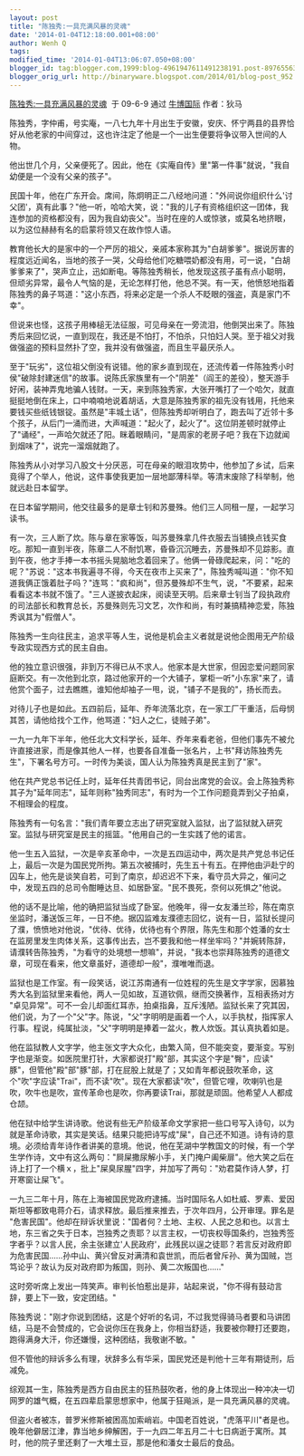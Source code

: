 ```yaml
---
layout: post
title: "陈独秀:一具充满风暴的灵魂"
date: '2014-01-04T12:18:00.001+08:00'
author: Wenh Q
tags:
modified_time: '2014-01-04T13:06:07.050+08:00'
blogger_id: tag:blogger.com,1999:blog-4961947611491238191.post-8976556383162003324
blogger_orig_url: http://binaryware.blogspot.com/2014/01/blog-post_952.html
---
```

[陈独秀:一具充满风暴的灵魂](http://www.bullogger.com/blogs/dima/archives/299588.aspx)  于
09-6-9 通过 [牛博国际](http://www.bullogger.com/) 作者：狄马

陈独秀，字仲甫，号实庵，一八七九年十月出生于安徽，安庆、怀宁两县的县界恰好从他老家的中间穿过，这也许注定了他是一个一出生便要将争议带入世间的人物。


他出世几个月，父亲便死了。因此，他在《实庵自传》里"第一件事"就说，"我自幼便是一个没有父亲的孩子"。


民国十年，他在广东开会。席间，陈炯明正二八经地问道："外间说你组织什么'讨父团'，真有此事？"他一听，哈哈大笑，说："我的儿子有资格组织这一团体，我连参加的资格都没有，因为我自幼丧父"。当时在座的人或惊骇，或莫名地挤眼，以为这位赫赫有名的启蒙将领又在故作惊人语。


教育他长大的是家中的一个严厉的祖父，亲戚本家称其为"白胡爹爹"。据说厉害的程度远近闻名，当地的孩子一哭，父母给他们吃糖喂奶都没有用，可一说，"白胡爹爹来了"，哭声立止，迅如断电。等陈独秀稍长，他发现这孩子虽有点小聪明，但顽劣异常，最令人气恼的是，无论怎样打他，他总不哭。有一天，他愤怒地指着陈独秀的鼻子骂道："这小东西，将来必定是一个杀人不眨眼的强盗，真是家门不幸"。


但说来也怪，这孩子用棒槌无法征服，可见母亲在一旁流泪，他倒哭出来了。陈独秀后来回忆说，一直到现在，我还是不怕打，不怕杀，只怕妇人哭。至于祖父对我做强盗的预料显然扑了空，我并没有做强盗，而且生平最厌杀人。


至于"玩劣"，这位祖父倒没有说错。他的家乡直到现在，还流传着一件陈独秀小时侯"破除封建迷信"的故事。说陈氏家族里有一个"阴差"（阎王的差役），整天游手好闲，装神弄鬼地骗人钱财。一天，来到陈独秀家，大张开嘴打了一个哈欠，就直挺挺地倒在床上，口中喃喃地说着胡话，大意是陈独秀家的祖先没有钱用，托他来要钱买些纸钱银锭。虽然是"丰城土话"，但陈独秀却听明白了，跑去叫了近邻十多个孩子，从后门一涌而进，大声喊道："起火了，起火了"。这位阴差顿时就停止了"诵经"，一声哈欠就还了阳。眯着眼睛问，"是周家的老房子吧？我在下边就闻到烟味了"，说完一溜烟就跑了。


陈独秀从小对学习八股文十分厌恶，可在母亲的眼泪攻势中，他参加了乡试，后来竟得了个举人，他说，这件事使我更加一层地鄙薄科举。等清末废除了科举制，他就远赴日本留学。


在日本留学期间，他交往最多的是章士钊和苏曼殊。他们三人同租一屋，一起学习读书。


有一次，三人断了炊。陈与章在家等饭，叫苏曼殊拿几件衣服去当铺换点钱买食吃。那知一直到半夜，陈章二人不耐饥寒，昏昏沉沉睡去，苏曼殊却不见踪影。直到午夜，他才手捧一本书摇头晃脑地念着回来了。他俩一骨碌爬起来，问："吃的呢？"苏说："这本书我遍寻不得，今天在夜市上买来了"，陈独秀喊叫道："你不知道我俩正饿着肚子吗？"连骂："疯和尚"，但苏曼殊却不生气，说，"不要紧，起来看看这本书就不饿了。"三人遂披衣起床，阅读至天明。后来章士钊当了段执政府的司法部长和教育总长，苏曼殊则先习文艺，次作和尚，有时兼搞精神恋爱，陈独秀讽其为"假僧人"。


陈独秀一生向往民主，追求平等人生，说他是机会主义者就是说他企图用无产阶级专政实现西方式的民主自由。


他的独立意识很强，非到万不得已从不求人。他家本是大世家，但因恋爱问题同家庭断交。有一次他到北京，路过他家开的一个大铺子，掌柜一听"小东家"来了，请他赏个面子，过去瞧瞧，谁知他却袖子一甩，说，"铺子不是我的"，扬长而去。


对待儿子也是如此。五四前后，延年、乔年流落北京，在一家工厂干重活，后母悯其苦，请他给找个工作，他骂道："妇人之仁，徒贼子弟"。


一九一九年下半年，他任北大文科学长，延年、乔年来看老爸，但他们事先不被允许直接进家，而是像其他人一样，也要各自准备一张名片，上书"拜访陈独秀先生"，下署名号方可。一时传为美谈，国人认为陈独秀真是民主到了"家"。


他在共产党总书记任上时，延年任共青团书记，同台出席党的会议。会上陈独秀称其子为"延年同志"，延年则称"独秀同志"，有时为一个工作问题竟弄到父子拍桌，不相理会的程度。


陈独秀有一句名言："我们青年要立志出了研究室就入监狱，出了监狱就入研究室。监狱与研究室是民主的摇篮。"他用自己的一生实践了他的诺言。


他一生五入监狱，一次是辛亥革命中，一次是五四运动中，两次是共产党总书记任上，最后一次是为国民党所拘。第五次被捕时，先生五十有五。在押他由沪赴宁的囚车上，他先是谈笑自若，可到了南京，却迟迟不下来，看守员大异之，催问之中，发现五四的总司令酣睡达旦、如居卧室。"民不畏死，奈何以死惧之"他说。


他的话不是比喻，他的确把监狱当成了卧室。他晚年，得一女友潘兰珍，陈在南京坐监时，潘送饭三年，一日不绝。据囚监难友濮德志回忆，说有一日，监狱长提问了濮，愤愤地对他说，"优待、优待，优待也有个界限，陈先生和那个姓潘的女士在监房里发生肉体关系，这事传出去，岂不要我和他一样坐牢吗？"并婉转陈辞，请濮转告陈独秀，"为看守的处境想一想嘛"，并说，"我本也崇拜陈独秀的道德文章，可现在看来，他文章虽好，道德却一般"，濮唯唯而退。


监狱也是工作室。有一段笑话，说江苏南通有一位姓程的先生是文字学家，因慕独秀大名到监狱里来看他，两人一见如故，互道钦佩，继而交换著作，互相表扬对方
"卓见异常"。可不一会儿却面红耳赤，拍桌指鼻，互斥浅陋。监狱长来了究其因，他们说，为了一个"父"字。陈说，"父"字明明是画着一个人，以手执杖，指挥家人行事。程说，纯属扯淡，"父"字明明是捧着一盆火，教人炊饭。其认真执着如是。


他在监狱教人文字学，他主张文字大众化，由繁入简，但不能突变，要渐变。写别字也是渐变。如医院里打针，大家都说打"殿"部，其实这个字是"臀"，应读"
豚"，但管他"殿"部"豚"部，打在屁股上就是了；又如青年都说鼓吹革命，这个"吹"字应读"Trai"，而不读"吹"。现在大家都读"吹"，但管它哩，吹喇叭也是吹，吹牛也是吹，宣传革命也是吹，你再要读Trai，那就是顽固。他希望人人都成仓颉。


他在狱中给学生讲诗歌。他说有些无产阶级革命文学家把一些口号写入诗句，以为就是革命诗歌，其实是笑话。结果只能把诗写成"屎"，自己还不知道。诗有诗的意境。必须给青年诗作者讲美的意境。他说，他在芜湖中学教国文的时候，有一个学生学作诗，文中有这么两句："屙屎撒尿解小手，关门掩户阖柴扉"。他大笑之后在诗上打了一个横ｘ，批上"屎臭尿腥"四字，并加写了两句："劝君莫作诗人梦，打开寒窗让屎飞"。


一九三二年十月，陈在上海被国民党政府逮捕。当时国际名人如杜威、罗素、爱因斯坦等都致电蒋介石，请求释放。最后推来推去，于次年四月，公开审理。罪名是
"危害民国"。他却在辩诉状里说："国者何？土地、主权、人民之总和也。以言土地，东三省之失于日本，岂独秀之责耶？以言主权，一切丧权辱国条约，岂独秀签字者乎？以言人民，余主张建立'人民政府'，此残民以逞之徒耶？若言反对政府即为危害民国……孙中山、黄兴曾反对满清和袁世凯，而后者曾斥孙、黄为国贼，岂笃论乎？故认为反对政府即为叛国，则孙、黄二次叛国也……"


这时旁听席上发出一阵笑声。审判长怕惹出是非，站起来说，"你不得有鼓动言辞，要上下一致，安定团结。"


陈独秀说："刚才你说到团结，这是个好听的名词，不过我觉得骑马者要和马讲团结，马是不会赞成的，它会说你压在我身上，你相当舒适，我要被你鞭打还要跑，跑得满身大汗，你还嫌慢，这种团结，我敬谢不敏。"


但不管他的辩诉多么有理，状辞多么有华采，国民党还是判他十三年有期徒刑，后减免。


综观其一生，陈独秀是西方自由民主的狂热鼓吹者，他的身上体现出一种冲决一切网罗的雄气概，在五四辈启蒙思想家中，他属于狂飚派，是一具充满风暴的灵魂。


但盗火者被冻，普罗米修斯被困高加索峭岩。中国老百姓说，"虎落平川"者是也。晚年他僻居江津，靠当地乡绅解困，于一九四二年五月二十七日病逝于寓所。其时，他的院子里还剩了一大堆土豆，那是他和潘女士最后的食品。
